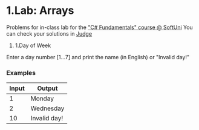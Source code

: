 ﻿# 1.Lab: Arrays

Problems for in-class lab for the [&quot;C#  Fundamentals&quot; course @ SoftUni](https://softuni.bg/modules/57/tech-module-4-0)
You can check your solutions in [Judge](https://judge.softuni.bg/Contests/1202)

1. 1.Day of Week

Enter a day number [1…7] and print the name (in English) or &quot;Invalid day!&quot;

### Examples

| **Input** | **Output** |
| --- | --- |
| 1 | Monday |
| 2 | Wednesday |
| 10 | Invalid day! |

